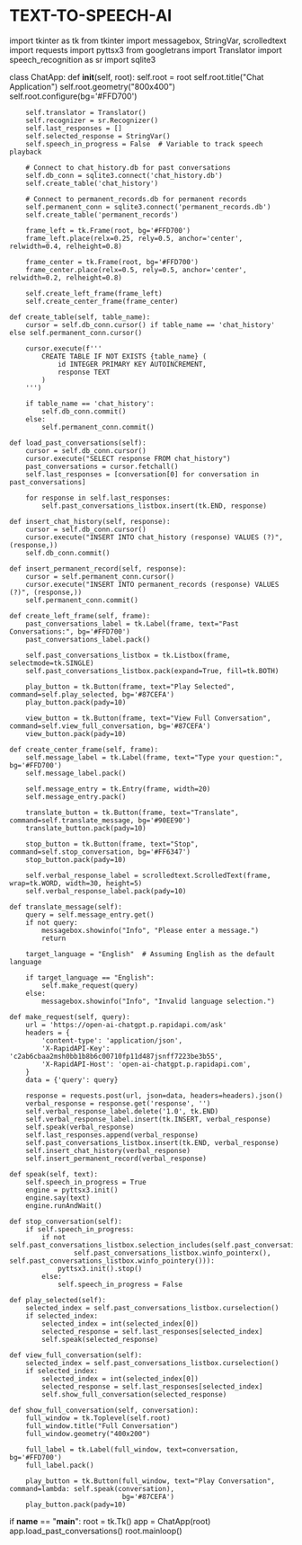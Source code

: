 # TEXT-TO-SPEECH-AI

import tkinter as tk
from tkinter import messagebox, StringVar, scrolledtext
import requests
import pyttsx3
from googletrans import Translator
import speech_recognition as sr
import sqlite3

class ChatApp:
    def __init__(self, root):
        self.root = root
        self.root.title("Chat Application")
        self.root.geometry("800x400")
        self.root.configure(bg='#FFD700')

        self.translator = Translator()
        self.recognizer = sr.Recognizer()
        self.last_responses = []
        self.selected_response = StringVar()
        self.speech_in_progress = False  # Variable to track speech playback

        # Connect to chat_history.db for past conversations
        self.db_conn = sqlite3.connect('chat_history.db')
        self.create_table('chat_history')

        # Connect to permanent_records.db for permanent records
        self.permanent_conn = sqlite3.connect('permanent_records.db')
        self.create_table('permanent_records')

        frame_left = tk.Frame(root, bg='#FFD700')
        frame_left.place(relx=0.25, rely=0.5, anchor='center', relwidth=0.4, relheight=0.8)

        frame_center = tk.Frame(root, bg='#FFD700')
        frame_center.place(relx=0.5, rely=0.5, anchor='center', relwidth=0.2, relheight=0.8)

        self.create_left_frame(frame_left)
        self.create_center_frame(frame_center)

    def create_table(self, table_name):
        cursor = self.db_conn.cursor() if table_name == 'chat_history' else self.permanent_conn.cursor()

        cursor.execute(f'''
            CREATE TABLE IF NOT EXISTS {table_name} (
                id INTEGER PRIMARY KEY AUTOINCREMENT,
                response TEXT
            )
        ''')

        if table_name == 'chat_history':
            self.db_conn.commit()
        else:
            self.permanent_conn.commit()

    def load_past_conversations(self):
        cursor = self.db_conn.cursor()
        cursor.execute("SELECT response FROM chat_history")
        past_conversations = cursor.fetchall()
        self.last_responses = [conversation[0] for conversation in past_conversations]

        for response in self.last_responses:
            self.past_conversations_listbox.insert(tk.END, response)

    def insert_chat_history(self, response):
        cursor = self.db_conn.cursor()
        cursor.execute("INSERT INTO chat_history (response) VALUES (?)", (response,))
        self.db_conn.commit()

    def insert_permanent_record(self, response):
        cursor = self.permanent_conn.cursor()
        cursor.execute("INSERT INTO permanent_records (response) VALUES (?)", (response,))
        self.permanent_conn.commit()

    def create_left_frame(self, frame):
        past_conversations_label = tk.Label(frame, text="Past Conversations:", bg='#FFD700')
        past_conversations_label.pack()

        self.past_conversations_listbox = tk.Listbox(frame, selectmode=tk.SINGLE)
        self.past_conversations_listbox.pack(expand=True, fill=tk.BOTH)

        play_button = tk.Button(frame, text="Play Selected", command=self.play_selected, bg='#87CEFA')
        play_button.pack(pady=10)

        view_button = tk.Button(frame, text="View Full Conversation", command=self.view_full_conversation, bg='#87CEFA')
        view_button.pack(pady=10)

    def create_center_frame(self, frame):
        self.message_label = tk.Label(frame, text="Type your question:", bg='#FFD700')
        self.message_label.pack()

        self.message_entry = tk.Entry(frame, width=20)
        self.message_entry.pack()

        translate_button = tk.Button(frame, text="Translate", command=self.translate_message, bg='#90EE90')
        translate_button.pack(pady=10)

        stop_button = tk.Button(frame, text="Stop", command=self.stop_conversation, bg='#FF6347')
        stop_button.pack(pady=10)

        self.verbal_response_label = scrolledtext.ScrolledText(frame, wrap=tk.WORD, width=30, height=5)
        self.verbal_response_label.pack(pady=10)

    def translate_message(self):
        query = self.message_entry.get()
        if not query:
            messagebox.showinfo("Info", "Please enter a message.")
            return

        target_language = "English"  # Assuming English as the default language

        if target_language == "English":
            self.make_request(query)
        else:
            messagebox.showinfo("Info", "Invalid language selection.")

    def make_request(self, query):
        url = 'https://open-ai-chatgpt.p.rapidapi.com/ask'
        headers = {
            'content-type': 'application/json',
            'X-RapidAPI-Key': 'c2ab6cbaa2msh0bb1b8b6c00710fp11d487jsnff7223be3b55',
            'X-RapidAPI-Host': 'open-ai-chatgpt.p.rapidapi.com',
        }
        data = {'query': query}

        response = requests.post(url, json=data, headers=headers).json()
        verbal_response = response.get('response', '')
        self.verbal_response_label.delete('1.0', tk.END)
        self.verbal_response_label.insert(tk.INSERT, verbal_response)
        self.speak(verbal_response)
        self.last_responses.append(verbal_response)
        self.past_conversations_listbox.insert(tk.END, verbal_response)
        self.insert_chat_history(verbal_response)
        self.insert_permanent_record(verbal_response)

    def speak(self, text):
        self.speech_in_progress = True
        engine = pyttsx3.init()
        engine.say(text)
        engine.runAndWait()

    def stop_conversation(self):
        if self.speech_in_progress:
            if not self.past_conversations_listbox.selection_includes(self.past_conversations_listbox.nearest(
                    self.past_conversations_listbox.winfo_pointerx(), self.past_conversations_listbox.winfo_pointery())):
                pyttsx3.init().stop()
            else:
                self.speech_in_progress = False

    def play_selected(self):
        selected_index = self.past_conversations_listbox.curselection()
        if selected_index:
            selected_index = int(selected_index[0])
            selected_response = self.last_responses[selected_index]
            self.speak(selected_response)

    def view_full_conversation(self):
        selected_index = self.past_conversations_listbox.curselection()
        if selected_index:
            selected_index = int(selected_index[0])
            selected_response = self.last_responses[selected_index]
            self.show_full_conversation(selected_response)

    def show_full_conversation(self, conversation):
        full_window = tk.Toplevel(self.root)
        full_window.title("Full Conversation")
        full_window.geometry("400x200")

        full_label = tk.Label(full_window, text=conversation, bg='#FFD700')
        full_label.pack()

        play_button = tk.Button(full_window, text="Play Conversation", command=lambda: self.speak(conversation),
                                bg='#87CEFA')
        play_button.pack(pady=10)

if __name__ == "__main__":
    root = tk.Tk()
    app = ChatApp(root)
    app.load_past_conversations()
    root.mainloop()
